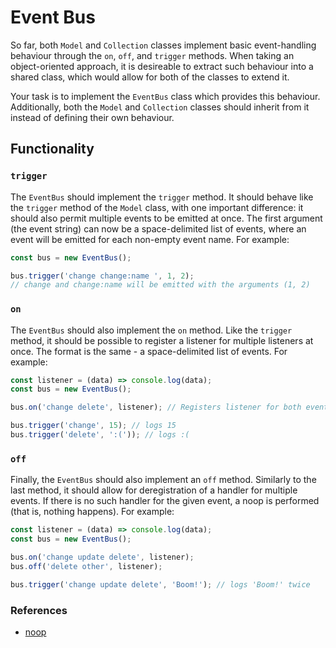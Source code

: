 # Event Bus

So far, both `Model` and `Collection` classes implement basic event-handling behaviour through
the `on`, `off`, and `trigger` methods. When taking an object-oriented approach, it is desireable
to extract such behaviour into a shared class, which would allow for both of the classes to extend it.

Your task is to implement the `EventBus` class which provides this behaviour. Additionally, both
the `Model` and `Collection` classes should inherit from it instead of defining their own behaviour.

## Functionality

### `trigger`

The `EventBus` should implement the `trigger` method. It should behave like the `trigger` method of
the `Model` class, with one important difference: it should also permit multiple events to be emitted
at once. The first argument (the event string) can now be a space-delimited list of events, where an
event will be emitted for each non-empty event name. For example:

```javascript
const bus = new EventBus();

bus.trigger('change change:name ', 1, 2);
// change and change:name will be emitted with the arguments (1, 2)
```

### `on`

The `EventBus` should also implement the `on` method. Like the `trigger` method, it should be possible
to register a listener for multiple listeners at once. The format is the same - a space-delimited list
of events. For example:

```javascript
const listener = (data) => console.log(data);
const bus = new EventBus();

bus.on('change delete', listener); // Registers listener for both events

bus.trigger('change', 15); // logs 15
bus.trigger('delete', ':(')); // logs :(
```

### `off`

Finally, the `EventBus` should also implement an `off` method. Similarly to the last method, it should
allow for deregistration of a handler for multiple events. If there is no such handler for the given
event, a noop is performed (that is, nothing happens). For example:

```javascript
const listener = (data) => console.log(data);
const bus = new EventBus();

bus.on('change update delete', listener);
bus.off('delete other', listener);

bus.trigger('change update delete', 'Boom!'); // logs 'Boom!' twice
```

### References
  * [noop](https://en.wikipedia.org/wiki/NOP)